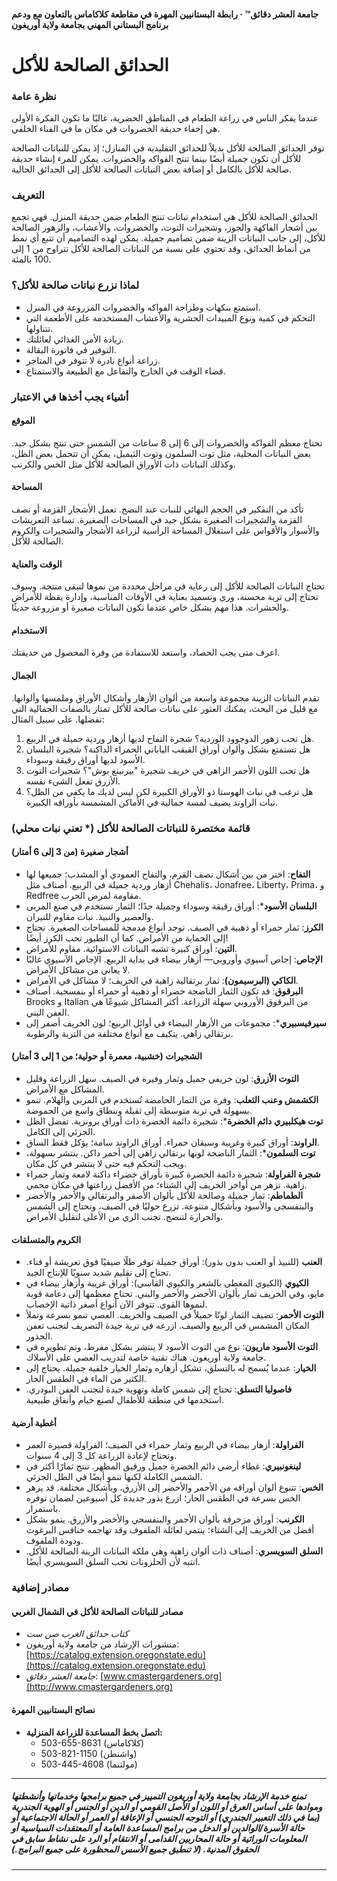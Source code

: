 #### جامعة العشر دقائق™ · رابطة البستانيين المهرة في مقاطعة كلاكاماس بالتعاون مع ودعم برنامج البستاني المهني بجامعة ولاية أوريغون

# الحدائق الصالحة للأكل

### نظرة عامة

عندما يفكر الناس في زراعة الطعام في المناطق الحضرية، غالبًا ما تكون الفكرة الأولى هي إخفاء حديقة الخضروات في مكان ما في الفناء الخلفي.

توفر الحدائق الصالحة للأكل بديلاً للحدائق التقليدية في المنازل؛ إذ يمكن للنباتات الصالحة للأكل أن تكون جميلة أيضًا بينما تنتج الفواكه والخضروات. يمكن للمرء إنشاء حديقة صالحة للأكل بالكامل أو إضافة بعض النباتات الصالحة للأكل إلى الحدائق الحالية.

### التعريف

الحدائق الصالحة للأكل هي استخدام نباتات تنتج الطعام ضمن حديقة المنزل. فهي تجمع بين أشجار الفاكهة والجوز، وشجيرات التوت، والخضروات، والأعشاب، والزهور الصالحة للأكل، إلى جانب النباتات الزينة ضمن تصاميم جميلة. يمكن لهذه التصاميم أن تتبع أي نمط من أنماط الحدائق، وقد تحتوي على نسبة من النباتات الصالحة للأكل تتراوح من 1 إلى 100 بالمئة.

### لماذا نزرع نباتات صالحة للأكل؟

- استمتع بنكهات وطزاجة الفواكه والخضروات المزروعة في المنزل.
- التحكم في كمية ونوع المبيدات الحشرية والأعشاب المستخدمة على الأطعمة التي تتناولها.
- زيادة الأمن الغذائي لعائلتك.
- التوفير في فاتورة البقالة.
- زراعة أنواع نادرة لا تتوفر في المتاجر.
- قضاء الوقت في الخارج والتفاعل مع الطبيعة والاستمتاع.

### أشياء يجب أخذها في الاعتبار

#### الموقع

تحتاج معظم الفواكه والخضروات إلى 6 إلى 8 ساعات من الشمس حتى تنتج بشكل جيد. بعض النباتات المحلية، مثل توت السلمون وتوت الثيمبل، يمكن أن تتحمل بعض الظل، وكذلك النباتات ذات الأوراق الصالحة للأكل مثل الخس والكرنب.

#### المساحة

تأكد من التفكير في الحجم النهائي للنبات عند النضج. تعمل الأشجار القزمة أو نصف القزمة والشجيرات الصغيرة بشكل جيد في المساحات الصغيرة. تساعد التعريشات والأسوار والأقواس على استغلال المساحة الرأسية لزراعة الأشجار والشجيرات والكروم الصالحة للأكل.

#### الوقت والعناية

تحتاج النباتات الصالحة للأكل إلى رعاية في مراحل محددة من نموها لتبقى منتجة. وسوف تحتاج إلى تربة محسنة، وري وتسميد بعناية في الأوقات المناسبة، وإدارة يقظة للأمراض والحشرات. هذا مهم بشكل خاص عندما تكون النباتات صغيرة أو مزروعة حديثًا.

#### الاستخدام

اعرف متى يجب الحصاد، واستعد للاستفادة من وفرة المحصول من حديقتك.

#### الجمال

تقدم النباتات الزينة مجموعة واسعة من ألوان الأزهار وأشكال الأوراق وملمسها وألوانها. مع قليل من البحث، يمكنك العثور على نباتات صالحة للأكل تمتاز بالصفات الجمالية التي تفضلها. على سبيل المثال:

1. هل تحب زهور الدوجوود الوردية؟ شجرة التفاح لديها أزهار وردية جميلة في الربيع.
2. هل تستمتع بشكل وألوان أوراق القيقب الياباني الحمراء الداكنة؟ شجيرة البلسان الأسود لديها أوراق رقيقة وسوداء.
3. هل تحب اللون الأحمر الزاهي في خريف شجيرة "بيرنينغ بوش"؟ شجيرات التوت الأزرق تفعل الشيء نفسه.
4. هل ترغب في نبات الهوستا ذو الأوراق الكبيرة لكن ليس لديك ما يكفي من الظل؟ نبات الراوند يضيف لمسة جمالية في الأماكن المشمسة بأوراقه الكبيرة.

### قائمة مختصرة للنباتات الصالحة للأكل (* تعني نبات محلي)

#### أشجار صغيرة (من 3 إلى 6 أمتار)

- **التفاح**: اختر من بين أشكال نصف القزم، والتفاح العمودي أو المشذب؛ جميعها لها أزهار وردية جميلة في الربيع. أصناف مثل Chehalis، Jonafree، Liberty، Prima، و Redfree مقاومة لمرض الجرب.
- **البلسان الأسود***: أوراق رقيقة وسوداء وجميلة جدًا؛ الثمار تستخدم في صنع المربى والعصير والنبيذ. نبات مقاوم للنيران.
- **الكرز**: ثمار حمراء أو ذهبية في الصيف. توجد أنواع مدمجة للمساحات الصغيرة. تحتاج إلى الحماية من الأمراض. كما أن الطيور تحب الكرز أيضًا!
- **التين**: أوراق كبيرة تشبه النباتات الاستوائية. مقاوم للأمراض.
- **الإجاص**: إجاص آسيوي وأوروبي— أزهار بيضاء في بداية الربيع. الإجاص الآسيوي غالبًا لا يعاني من مشاكل الأمراض.
- **الكاكي (البرسيمون)**: ثمار برتقالية زاهية في الخريف؛ لا مشاكل في الأمراض.
- **البرقوق**: قد تكون الثمار الناضجة خضراء أو ذهبية أو حمراء أو بنفسجية. أصناف Brooks و Italian من البرقوق الأوروبي سهلة الزراعة. أكثر المشاكل شيوعًا هي العفن البني.
- **سيرفيسبيري***: مجموعات من الأزهار البيضاء في أوائل الربيع؛ لون الخريف أصفر إلى برتقالي زاهي. يتكيف مع أنواع مختلفة من التربة والرطوبة.

#### الشجيرات (خشبية، معمرة أو حولية؛ من 1 إلى 3 أمتار)

- **التوت الأزرق**: لون خريفي جميل وثمار وفيرة في الصيف. سهل الزراعة وقليل المشاكل مع الأمراض.
- **الكشمش وعنب الثعلب**: وفرة من الثمار الحامضة تُستخدم في المربى والهلام. تنمو بسهولة في تربة متوسطة إلى ثقيلة وبنطاق واسع من الحموضة.
- **توت هيكلبيري دائم الخضرة***: شجيرة دائمة الخضرة ذات أوراق برونزية. تفضل الظل الجزئي إلى الكامل.
- **الراوند**: أوراق كبيرة وغريبة وسيقان حمراء. أوراق الراوند سامة؛ يؤكل فقط الساق.
- **توت السلمون***: الثمار الناضجة لونها برتقالي زاهي إلى أحمر داكن. ينتشر بسهولة، ويجب التحكم فيه حتى لا ينتشر في كل مكان.
- **شجرة الفراولة**: شجيرة دائمة الخضرة كبيرة بأوراق خضراء داكنة لامعة وثمار حمراء زاهية. تزهر من أواخر الخريف إلى الشتاء؛ من الأفضل زراعتها في مكان محمي.
- **الطماطم**: ثمار جميلة وصالحة للأكل بألوان الأصفر والبرتقالي والأحمر والأخضر والبنفسجي والأسود وبأشكال متنوعة. تزرع حوليًا في الصيف، وتحتاج إلى الشمس والحرارة لتنضج. تجنب الري من الأعلى لتقليل الأمراض.

#### الكروم والمتسلقات

- **العنب** (للنبيذ أو العنب بدون بذور): أوراق جميلة توفر ظلًا صيفيًا فوق تعريشة أو فناء. تحتاج إلى تقليم شديد سنويًا للإنتاج الجيد.
- **الكيوي** (الكيوي المغطى بالشعر والكيوي القاسي): أوراق غريبة وأزهار بيضاء في مايو، وفي الخريف ثمار بألوان الأخضر والأحمر والبني. تحتاج معظمها إلى دعامة قوية لنموها القوي. تتوفر الآن أنواع أصغر ذاتية الإخصاب.
- **التوت الأحمر**: تضيف الثمار لونًا جميلاً في الصيف والخريف. العصي تنمو بسرعة وتملأ المكان المشمس في الربيع والصيف. ازرعه في تربة جيدة التصريف لتجنب تعفن الجذور.
- **التوت الأسود ماريون**: نوع من التوت الأسود لا ينتشر بشكل مفرط، وتم تطويره في جامعة ولاية أوريغون. هناك تقنية خاصة لتدريب العصي على الأسلاك.
- **الخيار**: عندما يُسمح له بالتسلق، تشكل أزهاره وثمار الخيار خلفية جميلة. يحتاج إلى الكثير من الماء في الطقس الحار.
- **فاصوليا التسلق**: تحتاج إلى شمس كاملة وتهوية جيدة لتجنب العفن البودري. استخدمها في منطقة للأطفال لصنع خيام وأنفاق طبيعية.

#### أغطية أرضية

- **الفراولة**: أزهار بيضاء في الربيع وثمار حمراء في الصيف؛ الفراولة قصيرة العمر وتحتاج لإعادة الزراعة كل 3 إلى 4 سنوات.
- **لينغونبيري**: غطاء أرضي دائم الخضرة جميل ورقيق المظهر. تنتج ثمارًا أكثر في الشمس الكاملة لكنها تنمو أيضًا في الظل الجزئي.
- **الخس**: تتنوع ألوان أوراقه من الأحمر والأخضر إلى الأزرق، وبأشكال مختلفة. قد يزهر الخس بسرعة في الطقس الحار؛ ازرع بذور جديدة كل أسبوعين لضمان توفره باستمرار.
- **الكرنب**: أوراق مزخرفة بألوان الأحمر والبنفسجي والأخضر والأزرق. ينمو بشكل أفضل من الخريف إلى الشتاء؛ ينتمي لعائلة الملفوف وقد تهاجمه خنافس البرغوث ودودة الملفوف.
- **السلق السويسري**: أصناف ذات ألوان زاهية وهي ملكة النباتات الزينة الصالحة للأكل. انتبه لأن الحلزونات تحب السلق السويسري أيضًا.

### مصادر إضافية

#### مصادر للنباتات الصالحة للأكل في الشمال الغربي

- *كتاب حدائق الغرب صن ست*
- منشورات الإرشاد من جامعة ولاية أوريغون: [https://catalog.extension.oregonstate.edu](https://catalog.extension.oregonstate.edu)
- *جامعة العشر دقائق*: [www.cmastergardeners.org](http://www.cmastergardeners.org)

#### نصائح البستانيين المهرة

- **اتصل بخط المساعدة للزراعة المنزلية:**
  - 503-655-8631 (كلاكاماس)
  - 503-821-1150 (واشنطن)
  - 503-445-4608 (مولتنما)

---

##### تمنع خدمة الإرشاد بجامعة ولاية أوريغون التمييز في جميع برامجها وخدماتها وأنشطتها وموادها على أساس العرق أو اللون أو الأصل القومي أو الدين أو الجنس أو الهوية الجندرية (بما في ذلك التعبير الجندري) أو التوجه الجنسي أو الإعاقة أو العمر أو الحالة الاجتماعية أو حالة الأسرة/الوالدين أو الدخل من برامج المساعدة العامة أو المعتقدات السياسية أو المعلومات الوراثية أو حالة المحاربين القدامى أو الانتقام أو الرد على نشاط سابق في الحقوق المدنية. (لا تنطبق جميع الأسس المحظورة على جميع البرامج.)
---